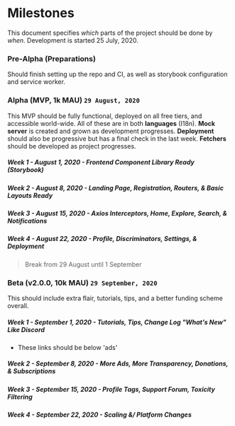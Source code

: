 # Milestones

This document specifies *which* parts of the project should be done by *when*. Development is started 25 July, 2020.

### Pre-Alpha (Preparations)

Should finish setting up the repo and CI, as well as storybook configuration and service worker.

### Alpha (MVP, 1k MAU) `29 August, 2020`

This MVP should be fully functional, deployed on all free tiers, and accessible world-wide. All of these are in both **languages** (I18n). **Mock server** is created and grown as development progresses. **Deployment** should also be progressive but has a final check in the last week. **Fetchers** should be developed as project progresses.

##### Week 1 - August 1, 2020 - Frontend Component Library Ready (Storybook)

##### Week 2 - August 8, 2020 - Landing Page, Registration, Routers, & Basic Layouts Ready

##### Week 3 - August 15, 2020 - Axios Interceptors, Home, Explore, Search, & Notifications

##### Week 4 - August 22, 2020 - Profile, Discriminators, Settings, & Deployment

> Break from 29 August until 1 September

### Beta (v2.0.0, 10k MAU) `29 September, 2020`

This should include extra flair, tutorials, tips, and a better funding scheme overall.

##### Week 1 - September 1, 2020 - Tutorials, Tips, Change Log "What's New" Like Discord

- These links should be below 'ads'

##### Week 2 - September 8, 2020 - More Ads, More Transparency, Donations, & Subscriptions

##### Week 3 - September 15, 2020 - Profile Tags, Support Forum, Toxicity Filtering

##### Week 4 - September 22, 2020 - Scaling &/ Platform Changes

